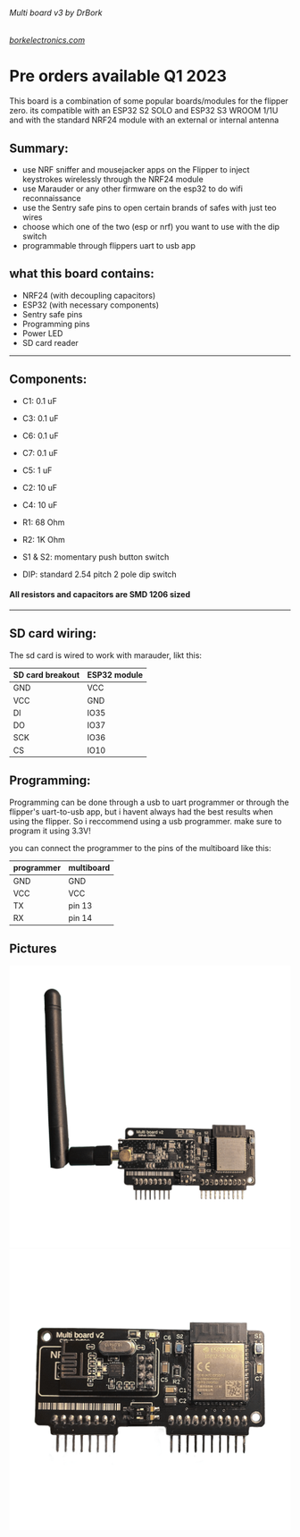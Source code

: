 ###### Multi board v3 by DrBork
###### [borkelectronics.com](https://borkelectronics.com)

# Pre orders available Q1 2023

This board is a combination of some popular boards/modules for the flipper zero. its compatible with an ESP32 S2 SOLO and ESP32 S3 WROOM 1/1U and with the standard NRF24 module with an external or internal antenna


## Summary:
- use NRF sniffer and mousejacker apps on the Flipper to inject keystrokes wirelessly through the NRF24 module
- use Marauder or any other firmware on the esp32 to do wifi reconnaissance
- use the Sentry safe pins to open certain brands of safes with just teo wires
- choose which one of the two (esp or nrf) you want to use with the dip switch
- programmable through flippers uart to usb app

## what this board contains:
- NRF24 (with decoupling capacitors)
- ESP32 (with necessary components)
- Sentry safe pins
- Programming pins
- Power LED
- SD card reader

***

## Components:

- C1: 0.1 uF
- C3: 0.1 uF
- C6: 0.1 uF
- C7: 0.1 uF
- C5: 1 uF
- C2: 10 uF
- C4: 10 uF

- R1: 68 Ohm
- R2: 1K Ohm

- S1 & S2: momentary push button switch

- DIP: standard 2.54 pitch 2 pole dip switch

#### All resistors and capacitors are SMD 1206 sized
***

## SD card wiring:

The sd card is wired to work with marauder, likt this:

SD card breakout | ESP32 module |
| ------------- | ------------- |
| GND  | VCC  |
| VCC  | GND  |
| DI  | IO35  |
| DO  | IO37  |
| SCK  | IO36  |
| CS  | IO10  |

## Programming:

Programming can be done through a usb to uart programmer or through the flipper's uart-to-usb app, but i havent always had the best results when using the flipper. So i reccommend using a usb programmer. make sure to program it using 3.3V!

you can connect the programmer to the pins of the multiboard like this:

| programmer  | multiboard  |
| ---  | ---  |
| GND  | GND  |
| VCC  | VCC  |
| TX  | pin 13  |
| RX  | pin 14  |


## Pictures
![external](https://github.com/DrB0rk/Flipper-Zero-Boards/blob/main/Multi%20boards/Multi%20board%20v2/Pics/external.png)
![back](https://github.com/DrB0rk/Flipper-Zero-Boards/blob/main/Multi%20boards/Multi%20board%20v2/Pics/internal.png)
